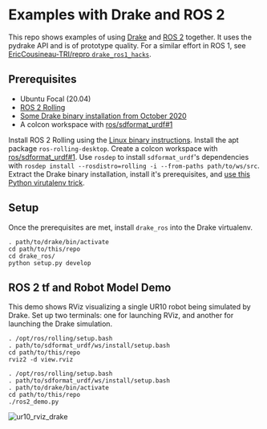 # Examples with Drake and ROS 2

This repo shows examples of using [Drake](https://drake.mit.edu/) and [ROS 2](https://www.ros.org/) together.
It uses the pydrake API and is of prototype quality.
For a similar effort in ROS 1, see [EricCousineau-TRI/repro `drake_ros1_hacks`](https://github.com/EricCousineau-TRI/repro/tree/master/ros/drake_ros1_hacks).

## Prerequisites

* Ubuntu Focal (20.04)
* [ROS 2 Rolling](https://index.ros.org/doc/ros2/Installation/Rolling/)
* [Some Drake binary installation from October 2020](https://drake.mit.edu/from_binary.html)
* A colcon workspace with [ros/sdformat\_urdf#1](https://github.com/ros/sdformat_urdf/pull/1)

Install ROS 2 Rolling using the [Linux binary instructions](https://index.ros.org/doc/ros2/Installation/Rolling/Linux-Install-Debians/).
Install the apt package `ros-rolling-desktop`.
Create a colcon workspace with [ros/sdformat\_urdf#1](https://github.com/ros/sdformat_urdf/pull/1).
Use `rosdep` to install `sdformat_urdf`'s dependencies with `rosdep install --rosdistro=rolling -i --from-paths path/to/ws/src`.
Extract the Drake binary installation, install it's prerequisites, and [use this Python virutalenv trick](https://drake.mit.edu/python_bindings.html#inside-virtualenv).

## Setup

Once the prerequisites are met, install `drake_ros` into the Drake virtualenv.

```
. path/to/drake/bin/activate
cd path/to/this/repo
cd drake_ros/
python setup.py develop
```

## ROS 2 tf and Robot Model Demo

This demo shows RViz visualizing a single UR10 robot being simulated by Drake.
Set up two terminals: one for launching RViz, and another for launching the Drake simulation.

```
. /opt/ros/rolling/setup.bash
. path/to/sdformat_urdf/ws/install/setup.bash
cd path/to/this/repo
rviz2 -d view.rviz
```

```
. /opt/ros/rolling/setup.bash
. path/to/sdformat_urdf/ws/install/setup.bash
. path/to/drake/bin/activate
cd path/to/this/repo
./ros2_demo.py
```

![ur10_rviz_drake](https://user-images.githubusercontent.com/4175662/90415417-e7976980-e065-11ea-9564-96c820f51680.gif)

